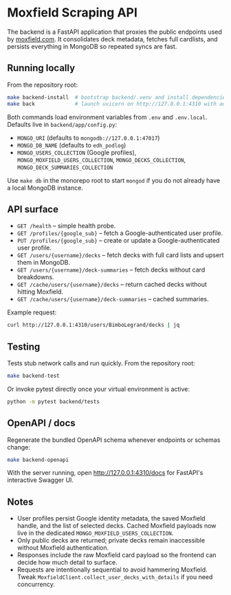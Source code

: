 # Moxfield Scraping API

The backend is a FastAPI application that proxies the public endpoints used by [moxfield.com](https://moxfield.com). It consolidates deck metadata, fetches full cardlists, and persists everything in MongoDB so repeated syncs are fast.

## Running locally

From the repository root:

```bash
make backend-install  # bootstrap backend/.venv and install dependencies
make back             # launch uvicorn on http://127.0.0.1:4310 with auto-reload
```

Both commands load environment variables from `.env` and `.env.local`. Defaults live in `backend/app/config.py`:

- `MONGO_URI` (defaults to `mongodb://127.0.0.1:47017`)
- `MONGO_DB_NAME` (defaults to `edh_podlog`)
- `MONGO_USERS_COLLECTION` (Google profiles), `MONGO_MOXFIELD_USERS_COLLECTION`,
  `MONGO_DECKS_COLLECTION`, `MONGO_DECK_SUMMARIES_COLLECTION`

Use `make db` in the monorepo root to start `mongod` if you do not already have a local MongoDB instance.

## API surface

- `GET /health` – simple health probe.
- `GET /profiles/{google_sub}` – fetch a Google-authenticated user profile.
- `PUT /profiles/{google_sub}` – create or update a Google-authenticated user profile.
- `GET /users/{username}/decks` – fetch decks with full card lists and upsert them in MongoDB.
- `GET /users/{username}/deck-summaries` – fetch decks without card breakdowns.
- `GET /cache/users/{username}/decks` – return cached decks without hitting Moxfield.
- `GET /cache/users/{username}/deck-summaries` – cached summaries.

Example request:

```bash
curl http://127.0.0.1:4310/users/BimboLegrand/decks | jq
```

## Testing

Tests stub network calls and run quickly. From the repository root:

```bash
make backend-test
```

Or invoke pytest directly once your virtual environment is active:

```bash
python -m pytest backend/tests
```

## OpenAPI / docs

Regenerate the bundled OpenAPI schema whenever endpoints or schemas change:

```bash
make backend-openapi
```

With the server running, open <http://127.0.0.1:4310/docs> for FastAPI's interactive Swagger UI.

## Notes

- User profiles persist Google identity metadata, the saved Moxfield handle, and the list of
  selected decks. Cached Moxfield payloads now live in the dedicated `MONGO_MOXFIELD_USERS_COLLECTION`.
- Only public decks are returned; private decks remain inaccessible without Moxfield authentication.
- Responses include the raw Moxfield card payload so the frontend can decide how much detail to surface.
- Requests are intentionally sequential to avoid hammering Moxfield. Tweak `MoxfieldClient.collect_user_decks_with_details` if you need concurrency.
